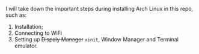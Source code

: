 I will take down the important steps during installing Arch Linux in this repo, such as:
1. Installation;
2. Connecting to WiFi
3. Setting up ~~Dispaly Manager~~ `xinit`, Window Manager and Terminal emulator.
